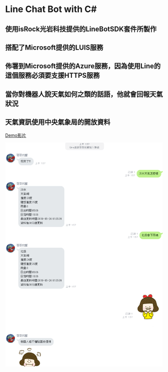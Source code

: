 # Line Chat Bot with C#

## 使用isRock光岩科技提供的LineBotSDK套件所製作

## 搭配了Microsoft提供的LUIS服務

## 佈署到Microsoft提供的Azure服務，因為使用Line的這個服務必須要支援HTTPS服務

## 當你對機器人說天氣如何之類的話語，他就會回報天氣狀況

## 天氣資訊使用中央氣象局的開放資料

[Demo影片](<https://drive.google.com/file/d/1c1rw5Vwah1-FAfKCu6LL96TlloRO304R/view>)

![image](Demo.png)